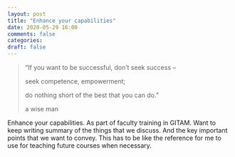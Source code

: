 ```yaml
---
layout: post
title: "Enhance your capabilities"
date: 2020-05-29 16:00
comments: false
categories:
draft: false
---
```


> “If you want to be successful,
> don’t seek success –
>
> seek competence, empowerment;
>
> do nothing short of
> the best that you can do.”
>
> a wise man

Enhance your capabilities. As part of faculty training in GITAM. Want to keep writing summary of the things that we discuss. And the key important points that we want to convey. This has to be like the reference for me to use for teaching future courses when necessary.
